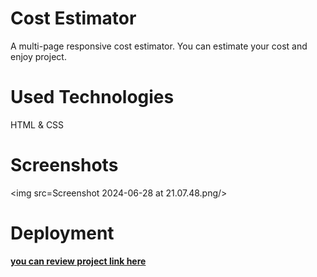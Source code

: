# Cost Estimator 
A multi-page responsive cost estimator. You can estimate your cost and enjoy project.

# Used Technologies 

HTML & CSS 

# Screenshots

<img src=Screenshot 2024-06-28 at 21.07.48.png/>


# Deployment 
 <a href="https://khatiachip.github.io/Cost-Estimator-/"> <strong> you can review project link here </strong> </a>
